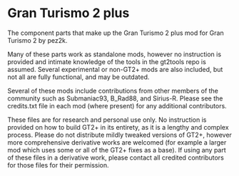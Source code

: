# Gran Turismo 2 plus

The component parts that make up the Gran Turismo 2 plus mod for Gran Turismo 2 by pez2k.

Many of these parts work as standalone mods, however no instruction is provided and intimate knowledge of the tools in the gt2tools repo is assumed. Several experimental or non-GT2+ mods are also included, but not all are fully functional, and may be outdated.

Several of these mods include contributions from other members of the community such as Submaniac93, B_Rad88, and Sirius-R. Please see the credits.txt file in each mod (where present) for any additional contributors.

These files are for research and personal use only. No instruction is provided on how to build GT2+ in its entirety, as it is a lengthy and complex process. Please do not distribute mildly tweaked versions of GT2+, however more comprehensive derivative works are welcomed (for example a larger mod which uses some or all of the GT2+ fixes as a base). If using any part of these files in a derivative work, please contact all credited contributors for those files for their permission.